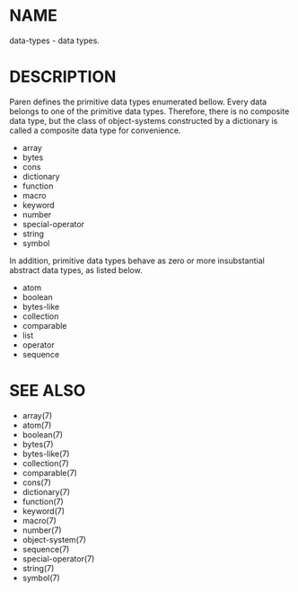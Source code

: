 # NAME
data-types - data types.

# DESCRIPTION
Paren defines the primitive data types enumerated bellow. Every data belongs to one of the primitive data types. Therefore, there is no composite data type, but the class of object-systems constructed by a dictionary is called a composite data type for convenience.

- array
- bytes
- cons
- dictionary
- function
- macro
- keyword
- number
- special-operator
- string
- symbol

In addition, primitive data types behave as zero or more insubstantial abstract data types, as listed below.

- atom
- boolean
- bytes-like
- collection
- comparable
- list
- operator
- sequence

# SEE ALSO
- array(7)
- atom(7)
- boolean(7)
- bytes(7)
- bytes-like(7)
- collection(7)
- comparable(7)
- cons(7)
- dictionary(7)
- function(7)
- keyword(7)
- macro(7)
- number(7)
- object-system(7)
- sequence(7)
- special-operator(7)
- string(7)
- symbol(7)
